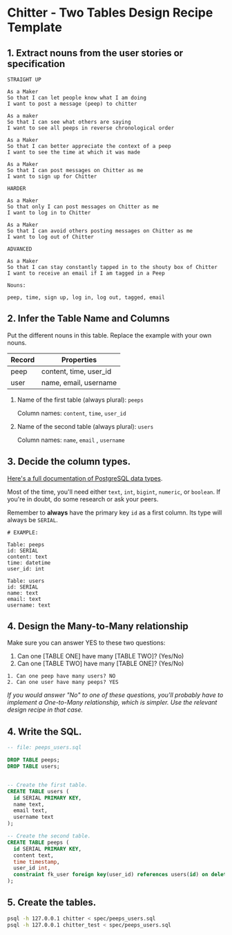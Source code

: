 # Chitter - Two Tables Design Recipe Template

## 1. Extract nouns from the user stories or specification

```
STRAIGHT UP

As a Maker
So that I can let people know what I am doing  
I want to post a message (peep) to chitter

As a maker
So that I can see what others are saying  
I want to see all peeps in reverse chronological order

As a Maker
So that I can better appreciate the context of a peep
I want to see the time at which it was made

As a Maker
So that I can post messages on Chitter as me
I want to sign up for Chitter

HARDER

As a Maker
So that only I can post messages on Chitter as me
I want to log in to Chitter

As a Maker
So that I can avoid others posting messages on Chitter as me
I want to log out of Chitter

ADVANCED

As a Maker
So that I can stay constantly tapped in to the shouty box of Chitter
I want to receive an email if I am tagged in a Peep
```

```
Nouns:

peep, time, sign up, log in, log out, tagged, email
```

## 2. Infer the Table Name and Columns

Put the different nouns in this table. Replace the example with your own nouns.

| Record                | Properties              |
| --------------------- | ----------------------  |
| peep                  | content, time, user_id
| user                  | name, email, username


1. Name of the first table (always plural): `peeps` 

    Column names: `content`, `time`, `user_id`

2. Name of the second table (always plural): `users` 

    Column names: `name`, `email` , `username` 

## 3. Decide the column types.

[Here's a full documentation of PostgreSQL data types](https://www.postgresql.org/docs/current/datatype.html).

Most of the time, you'll need either `text`, `int`, `bigint`, `numeric`, or `boolean`. If you're in doubt, do some research or ask your peers.

Remember to **always** have the primary key `id` as a first column. Its type will always be `SERIAL`.

```
# EXAMPLE:

Table: peeps
id: SERIAL
content: text
time: datetime
user_id: int

Table: users
id: SERIAL
name: text
email: text
username: text
```

## 4. Design the Many-to-Many relationship

Make sure you can answer YES to these two questions:

1. Can one [TABLE ONE] have many [TABLE TWO]? (Yes/No)
2. Can one [TABLE TWO] have many [TABLE ONE]? (Yes/No)

```
1. Can one peep have many users? NO
2. Can one user have many peeps? YES
```

_If you would answer "No" to one of these questions, you'll probably have to implement a One-to-Many relationship, which is simpler. Use the relevant design recipe in that case._


## 4. Write the SQL.

```sql
-- file: peeps_users.sql

DROP TABLE peeps;
DROP TABLE users;


-- Create the first table.
CREATE TABLE users (
  id SERIAL PRIMARY KEY,
  name text,
  email text,
  username text
);

-- Create the second table.
CREATE TABLE peeps (
  id SERIAL PRIMARY KEY,
  content text,
  time timestamp,
  user_id int,
  constraint fk_user foreign key(user_id) references users(id) on delete cascade
);


```

## 5. Create the tables.

```bash
psql -h 127.0.0.1 chitter < spec/peeps_users.sql
psql -h 127.0.0.1 chitter_test < spec/peeps_users.sql
```
